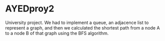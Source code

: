 # AYEDproy2
University project. We had to implement a queue, an adjacence list to represent a graph, and then we calculated the shortest path from a node A to a node B of that graph using the BFS algorithm.
